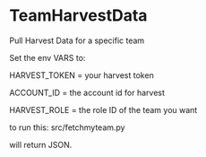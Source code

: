 # TeamHarvestData
Pull Harvest Data for a specific team

Set the env VARS to:

HARVEST_TOKEN = your harvest token

ACCOUNT_ID    = the account id for harvest

HARVEST_ROLE  = the role ID of the team you want

to run this:
src/fetchmyteam.py

will return JSON.